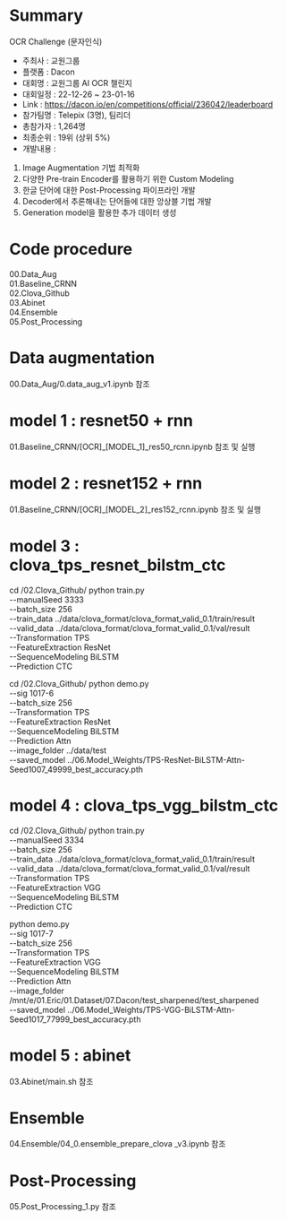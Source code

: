 # Summary <br>

OCR Challenge (문자인식)
- 주최사 : 교원그룹
- 플랫폼 : Dacon
- 대회명 : 교원그룹 AI OCR 챌린지
- 대회일정 : 22-12-26 ~ 23-01-16
- Link : https://dacon.io/en/competitions/official/236042/leaderboard
- 참가팀명 : Telepix (3명), 팀리더
- 총참가자 : 1,264명
- 최종순위 : 19위 (상위 5%)
- 개발내용 :
1. Image Augmentation 기법 최적화
2. 다양한 Pre-train Encoder를 활용하기 위한 Custom Modeling
3. 한글 단어에 대한 Post-Processing 파이프라인 개발
4. Decoder에서 추론해내는 단어들에 대한 앙상블 기법 개발
5. Generation model을 활용한 추가 데이터 생성


# Code procedure
00.Data_Aug <br>
01.Baseline_CRNN <br>
02.Clova_Github <br>
03.Abinet <br>
04.Ensemble <br>
05.Post_Processing <br>


# Data augmentation
00.Data_Aug/0.data_aug_v1.ipynb 참조 


# model 1 : resnet50 + rnn
01.Baseline_CRNN/[OCR]_[MODEL_1]_res50_rcnn.ipynb 참조 및 실행 

# model 2 : resnet152 + rnn 
01.Baseline_CRNN/[OCR]_[MODEL_2]_res152_rcnn.ipynb 참조 및 실행 

# model 3 : clova_tps_resnet_bilstm_ctc
cd /02.Clova_Github/
python train.py \
--manualSeed 3333 \
--batch_size 256 \
--train_data ../data/clova_format/clova_format_valid_0.1/train/result \
--valid_data ../data/clova_format/clova_format_valid_0.1/val/result \
--Transformation TPS \
--FeatureExtraction ResNet \
--SequenceModeling BiLSTM \
--Prediction CTC


cd /02.Clova_Github/
python demo.py \
--sig 1017-6 \
--batch_size 256 \
--Transformation TPS \
--FeatureExtraction ResNet \
--SequenceModeling BiLSTM \
--Prediction Attn \
--image_folder ../data/test \
--saved_model ../06.Model_Weights/TPS-ResNet-BiLSTM-Attn-Seed1007_49999_best_accuracy.pth

# model 4 : clova_tps_vgg_bilstm_ctc

cd /02.Clova_Github/
python train.py \
--manualSeed 3334 \
--batch_size 256 \
--train_data ../data/clova_format/clova_format_valid_0.1/train/result \
--valid_data ../data/clova_format/clova_format_valid_0.1/val/result \
--Transformation TPS \
--FeatureExtraction VGG \
--SequenceModeling BiLSTM \
--Prediction CTC

python demo.py \
--sig 1017-7 \
--batch_size 256 \
--Transformation TPS \
--FeatureExtraction VGG \
--SequenceModeling BiLSTM \
--Prediction Attn \
--image_folder /mnt/e/01.Eric/01.Dataset/07.Dacon/test_sharpened/test_sharpened \
--saved_model ../06.Model_Weights/TPS-VGG-BiLSTM-Attn-Seed1017_77999_best_accuracy.pth

# model 5 : abinet 
03.Abinet/main.sh 참조


# Ensemble 
04.Ensemble/04_0.ensemble_prepare_clova _v3.ipynb 참조 


# Post-Processing
05.Post_Processing_1.py 참조 


